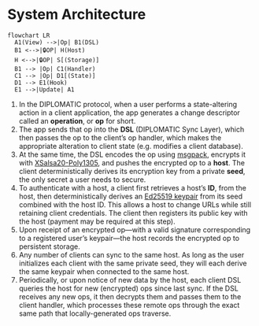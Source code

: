 # System Architecture

```mermaid
flowchart LR
  A1(View) -->|Op| B1(DSL)
  B1 <-->|🔒OP| H(Host)
  H <-->|🔒OP| S[(Storage)]
  B1 --> |Op| C1(Handler)
  C1 --> |Op| D1[(State)]
  D1 --> E1(Hook)
  E1 -->|Update| A1
```

1. In the DIPLOMATIC protocol, when a user performs a state-altering action in a client application, the app generates a change descriptor called an **operation**, or **op** for short.
2. The app sends that op into the **DSL** (DIPLOMATIC Sync Layer), which then passes the op to the client’s op handler, which makes the appropriate alteration to client state (e.g. modifies a client database).
3. At the same time, the DSL encodes the op using [msgpack](https://msgpack.org), encrypts it with [XSalsa20-Poly1305](https://doc.libsodium.org/secret-key_cryptography/secretbox#algorithm-details), and pushes the encrypted op to a **host**. The client deterministically derives its encryption key from a private **seed**, the only secret a user needs to secure.
4. To authenticate with a host, a client first retrieves a host’s **ID**, from the host, then deterministically derives an [Ed25519 keypair](https://doc.libsodium.org/public-key_cryptography/public-key_signatures#algorithm-details) from its seed combined with the host ID. This allows a host to change URLs while still retaining client credentials. The client then registers its public key with the host (payment may be required at this step).
5. Upon receipt of an encrypted op—with a valid signature corresponding to a registered user’s keypair—the host records the encrypted op to persistent storage.
6. Any number of clients can sync to the same host. As long as the user initializes each client with the same private seed, they will each derive the same keypair when connected to the same host.
7. Periodically, or upon notice of new data by the host, each client DSL queries the host for new (encrypted) ops since last sync. If the DSL receives any new ops, it then decrypts them and passes them to the client handler, which processes these remote ops through the exact same path that locally-generated ops traverse.
